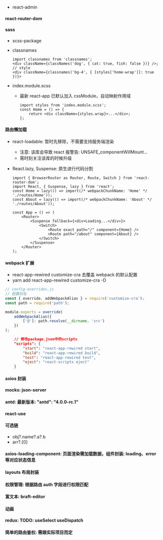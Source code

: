 -   react-admin

#### react-router-dom

#### sass

-   scss-package
-   classnames
    ```tsx
    import classnames from 'classnames';
    <div className={classNames('dog', { cat: true, fish: false })} />;
    // style
    <div className={classnames('bg-4', { [styles['home-wrap']]: true })}>
    ```
-   index.module.scss

    -   最新 react-app 已默认加入 cssModule，自动映射作用域

        ```tsx
        import styles from 'index.module.scss';
        const Home = () => {
        	return <div className={styles.wrap}>...</div>;
        };
        ```

#### 路由懒加载

-   react-loadable: 暂时先移除，不需要支持服务端渲染
    -   注意: 该库会导致 react 报警告: UNSAFE_componentWillMount...
    -   需时刻关注该库的时候升级
-   React.lazy, Suspense: 原生进行代码分割

    ```tsx
    import { BrowserRouter as Router, Route, Switch } from 'react-router-dom';
    import React, { Suspense, lazy } from 'react';
    const Home = lazy(() => import(/* webpackChunkName: 'Home' */ './routes/Home'));
    const About = lazy(() => import(/* webpackChunkName: 'About' */ './routes/About'));

    const App = () => (
    	<Router>
    		<Suspense fallback={<div>Loading...</div>}>
    			<Switch>
    				<Route exact path="/" component={Home} />
    				<Route path="/about" component={About} />
    			</Switch>
    		</Suspense>
    	</Router>
    );
    ```

#### webpack 扩展

-   react-app-rewired customize-cra 去覆盖 webpack 的默认配置
-   yarn add react-app-rewired customize-cra -D

```js
// config-overrides.js
// 配置别名
const { override, addWebpackAlias } = require('customize-cra');
const path = require('path');

module.exports = override(
	addWebpackAlias({
		['@']: path.resolve(__dirname, 'src')
	})
);
```

```json
    // 修改package.json中的scripts
    "scripts": {
        "start": "react-app-rewired start",
        "build": "react-app-rewired build",
        "test": "react-app-rewired test",
        "eject": "react-scripts eject"
    }
```

#### axios 封装

#### mocks: json-server

#### antd: 最新版本: "antd": "4.0.0-rc.1"

#### react-use

#### 可选链

-   obj?.name?.a?.b
-   arr?.[0]

#### axios-loading-component: 页面渲染需加载数据，组件封装: loading、error 等对应状态信息

#### layouts 布局封装

#### 权限管理: 根据路由 auth 字段进行权限匹配

#### 富文本: braft-editor

#### 动画

#### redux: TODO: useSelect useDispatch

#### 简单的路由鉴权: 需跟实际项目而定
